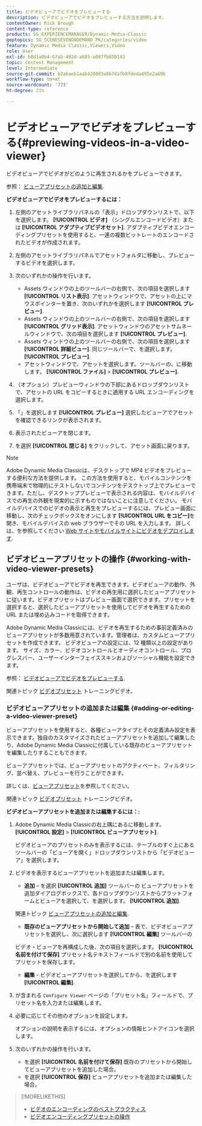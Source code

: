 ```yaml
---
title: ビデオビューアでビデオをプレビューする
description: ビデオビューアでビデオをプレビューする方法を説明します。
contentOwner: Rick Brough
content-type: reference
products: SG_EXPERIENCEMANAGER/Dynamic-Media-Classic
geptopics: SG_SCENESEVENONDEMAND_PK/categories/video
feature: Dynamic Media Classic,Viewers,Video
role: User
exl-id: b8d1a0b4-67ab-482d-a685-a087fb850143
topic: Content Management
level: Intermediate
source-git-commit: b2a6aeb1aab420803a8b7dafb0fdeda495e2a69b
workflow-type: tm+mt
source-wordcount: '773'
ht-degree: 21%

---
```


# ビデオビューアでビデオをプレビューする{#previewing-videos-in-a-video-viewer}

ビデオビューアでビデオがどのように再生されるかをプレビューできます。

参照： [ビューアプリセットの追加と編集](application-setup.md#adding_and_editing_viewer_presets).

**ビデオビューアでビデオをプレビューするには：**

1. 左側のアセットライブラリパネルの「表示」ドロップダウンリストで、以下を選択します。 **[!UICONTROL ビデオ]** （シングルエンコードビデオ）または **[!UICONTROL アダプティブビデオセット]**. アダプティブビデオエンコーディングプリセットを使用すると、一連の複数ビットレートのエンコードされたビデオが作成されます。
1. 左側のアセットライブラリパネルでアセットフォルダに移動し、プレビューするビデオを選択します。
1. 次のいずれかの操作を行います。

   * Assets ウィンドウの上のツールバーの右側で、次の項目を選択します **[!UICONTROL リスト表示]**. アセットウィンドウで、アセットの上にマウスポインターを置き、次のいずれかを選択します **[!UICONTROL プレビュー]**.
   * Assets ウィンドウの上のツールバーの右側で、次の項目を選択します **[!UICONTROL グリッド表示]**. アセットウィンドウのアセットサムネールウィンドウで、次の項目を選択します **[!UICONTROL プレビュー]**.
   * Assets ウィンドウの上のツールバーの右側で、次の項目を選択します **[!UICONTROL 詳細ビュー]**. 同じツールバーで、を選択します。 **[!UICONTROL プレビュー]**.
   * アセットウィンドウで、アセットを選択します。ツールバーの、に移動します。 **[!UICONTROL ファイル]** > **[!UICONTROL プレビュー]**.

1. （オプション）プレビューウィンドウの下部にあるドロップダウンリストで、アセットの URL をコピーするときに適用する URL エンコーディングを選択します。
1. 「」を選択します **[!UICONTROL プレビュー]** 選択したビューアでアセットを確認できるリンクが表示されます。
1. 表示されたビューアを閉じます。
1. を選択 **[!UICONTROL 閉じる]** をクリックして、アセット画面に戻ります。

>[!NOTE]
>
>Adobe Dynamic Media Classicは、デスクトップで MP4 ビデオをプレビューする便利な方法を提供します。 この方法を使用すると、モバイルコンテンツを携帯端末で物理的にテストしないでコンテンツをデスクトップ上でプレビューできます。ただし、デスクトッププレビューで表示される内容は、モバイルデバイスでの再生の外観を現実的に示すものではないことに注意してください。 モバイルデバイスでのビデオの表示と再生をプレビューするには、プレビュー画面に移動し、次のチェックボックスをオンにします **[!UICONTROL URL をコピー]**&#x200B;を開き、モバイルデバイスの web ブラウザーでその URL を入力します。 詳しくは、を参照してください [Web サイトやモバイルサイトにビデオをデプロイします](deploying-video-websites-mobile-sites.md#deploying_video_to_your_websites_and_mobile_sites).

## ビデオビューアプリセットの操作 {#working-with-video-viewer-presets}

ユーザは、ビデオビューアでビデオを再生できます。ビデオビューアの動作、外観、再生コントロールの動作は、ビデオの再生用に選択したビューアプリセットに従います。ビデオプリセットはプレビュー画面で選択できます。プリセットを選択すると、選択したビューアプリセットを使用してビデオを再生するための URL または埋め込みコードを取得できます。

Adobe Dynamic Media Classicには、ビデオを再生するための事前定義済みのビューアプリセットが多数用意されています。管理者は、カスタムビューアプリセットを作成できます。 ビデオビューアの設定には、12 種類以上の設定があります。 サイズ、カラー、ビデオコントロールとオーディオコントロール、プログレスバー、ユーザーインターフェイススキンおよびソーシャル機能を設定できます。

参照： [ビデオビューアでビデオをプレビューする](previewing-videos-video-viewer.md#previewing_videos_in_a_video_viewer).

関連トピック [ビデオプリセット](https://s7d5.scene7.com/s7viewers/html5/VideoViewer.html?videoserverurl=https://s7d5.scene7.com/is/content/&amp;emailurl=https://s7d5.scene7.com/s7/emailFriend&amp;serverUrl=https://s7d5.scene7.com/is/image/&amp;config=Scene7SharedAssets/Universal_HTML5_Video&amp;contenturl=https://s7d5.scene7.com/skins/&amp;asset=S7tutorials/549_video-presets_converted%20renamed_Done-AVS) トレーニングビデオ。

### ビデオビューアプリセットの追加または編集 {#adding-or-editing-a-video-viewer-preset}

ビューアプリセットを使用すると、各種ビューアタイプとその定義済み設定を表示できます。独自のカスタマイズされたビューアプリセットを追加して編集したり、Adobe Dynamic Media Classicに付属している既存のビューアプリセットを編集したりすることもできます。

ビューアプリセットでは、ビューアプリセットのアクティベート、フィルタリング、並べ替え、プレビューを行うことができます。

詳しくは、[ビューアプリセット](application-setup.md#viewer_presets)を参照してください。

関連トピック [ビデオプリセット](https://s7d5.scene7.com/s7viewers/html5/VideoViewer.html?videoserverurl=https://s7d5.scene7.com/is/content/&amp;emailurl=https://s7d5.scene7.com/s7/emailFriend&amp;serverUrl=https://s7d5.scene7.com/is/image/&amp;config=Scene7SharedAssets/Universal_HTML5_Video&amp;contenturl=https://s7d5.scene7.com/skins/&amp;asset=S7tutorials/549_video-presets_converted%20renamed_Done-AVS) トレーニングビデオ。

**ビデオビューアプリセットを追加または編集するには：:**

1. Adobe Dynamic Media Classicの右上隅にあるに移動します。 **[!UICONTROL 設定]** > **[!UICONTROL ビューアプリセット]**.

   ビデオビューアのプリセットのみを表示するには、テーブルのすぐ上にあるツールバーの「ビューアを開く」ドロップダウンリストから「ビデオビューア」を選択します。

1. ビデオを表示するビューアプリセットを追加または編集します。

   * **追加**  – を選択 **[!UICONTROL 追加]** ツールバーの ビューアプリセットを追加ダイアログボックスで、各ドロップダウンリストからプラットフォームとビューアを選択して、を選択します。 **[!UICONTROL 追加]**.

   関連トピック [ビューアプリセットの追加と編集](application-setup.md#adding_and_editing_viewer_presets).

   * **既存のビューアプリセットから開始して追加**  – 表で、ビデオビューアプリセットを選択し、次に選択します **[!UICONTROL 編集]** ツールバーの

   ビデオ・ビューアを再構成した後、次の項目を選択します。 **[!UICONTROL 名前を付けて保存]** プリセット名テキストフィールドで別の名前を使用してプリセットを保存します。

   * **編集** - ビデオビューアプリセットを選択してから、を選択します **[!UICONTROL 編集]**.

1. が含まれる `Configure Viewer` ページの「プリセット名」フィールドで、プリセット名を入力または編集します。
1. 必要に応じてその他のオプションを設定します。

   オプションの説明を表示するには、オプションの情報ヒントアイコンを選択します。

1. 次のいずれかの操作を行います。

   * を選択 **[!UICONTROL 名前を付けて保存]** 既存のプリセットから開始してビューアプリセットを追加した場合。
   * を選択 **[!UICONTROL 保存]** ビューアプリセットを追加または編集した場合。

>[!MORELIKETHIS]
>
>* [ビデオのエンコーディングのベストプラクティス](uploading-encoding-videos.md#best_practices_for_video_encoding)
>* [ビデオエンコーディングプリセットの操作](uploading-encoding-videos.md#working_with_video_encoding_presets)
